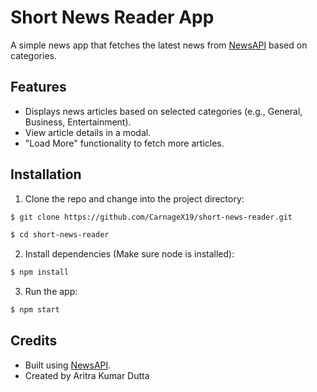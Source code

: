 # Short News Reader App

A simple news app that fetches the latest news from [NewsAPI](https://newsapi.org/) based on categories.



## Features
- Displays news articles based on selected categories (e.g., General, Business, Entertainment).
- View article details in a modal.
- "Load More" functionality to fetch more articles.

## Installation 

1. Clone the repo and change into the project directory:

```bash
$ git clone https://github.com/CarnageX19/short-news-reader.git

$ cd short-news-reader
```


2. Install dependencies (Make sure node is installed):

```bash
$ npm install
```


3. Run the app:

```bash
$ npm start
```


## Credits
- Built using [NewsAPI](https://newsapi.org/).
- Created by Aritra Kumar Dutta